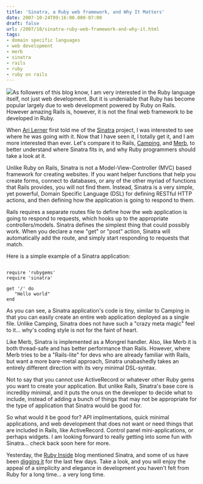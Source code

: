 ```yaml
---
title: 'Sinatra, a Ruby web framework, and Why It Matters'
date: 2007-10-24T09:16:00.000-07:00
draft: false
url: /2007/10/sinatra-ruby-web-framework-and-why-it.html
tags: 
- domain specific languages
- web development
- merb
- sinatra
- rails
- ruby
- ruby on rails
---
```


[![](http://sinatra.rubyforge.org/logo.png)](http://sinatra.rubyforge.org/logo.png)As followers of this blog know, I am very interested in the Ruby language itself, not just web development. But it is undeniable that Ruby has become popular largely due to web development powered by Ruby on Rails. However amazing Rails is, however, it is not the final web framework to be developed in Ruby.  
  
When [Ari Lerner](http://xnot.org/) first told me of the [Sinatra](http://sinatra.rubyforge.org/) project, I was interested to see where he was going with it. Now that I have seen it, I totally get it, and I am more interested than ever. Let's compare it to Rails, [Camping](http://camping.rubyforge.org/), and [Merb](http://merb.rubyforge.org/), to better understand where Sinatra fits in, and why Ruby programmers should take a look at it.  
  
Unlike Ruby on Rails, Sinatra is not a Model-View-Controller (MVC) based framework for creating websites. If you want helper functions that help you create forms, connect to databases, or any of the other myriad of functions that Rails provides, you will not find them. Instead, Sinatra is a very simple, yet powerful, Domain Specific Language (DSL) for defining RESTful HTTP actions, and then defining how the application is going to respond to them.  
  
Rails requires a separate routes file to define how the web application is going to respond to requests, which hooks up to the appropriate controllers/models. Sinatra defines the simplest thing that could possibly work. When you declare a new "get" or "post" action, Sinatra will automatically add the route, and simply start responding to requests that match.  
  
Here is a simple example of a Sinatra application:  
  
```
  
require 'rubygems'  
require 'sinatra'  
  
get '/' do  
   "Hello world"  
end  

```  
  
As you can see, a Sinatra application's code is tiny, similar to Camping in that you can easily create an entire web application deployed as a single file. Unlike Camping, Sinatra does not have such a "crazy meta magic" feel to it... why's coding style is not for the faint of heart.  
  
Like Merb, Sinatra is implemented as a Mongrel handler. Also, like Merb it is both thread-safe and has better performance than Rails. However, where Merb tries to be a "Rails-lite" for devs who are already familiar with Rails, but want a more bare-metal approach, Sinatra unabashedly takes an entirely different direction with its very minimal DSL-syntax.  
  
Not to say that you cannot use ActiveRecord or whatever other Ruby gems you want to create your application. But unlike Rails, Sinatra's base core is incrediby minimal, and it puts the onus on the developer to decide what to include, instead of adding a bunch of things that may not be appropriate for the type of application that Sinatra would be good for.  
  
So what would it be good for? API implmentations, quick minimal applications, and web development that does not want or need things that are included in Rails, like ActiveRecord. Control panel mini-applications, or perhaps widgets. I am looking forward to really getting into some fun with Sinatra... check back soon here for more.  
  
Yesterday, the [Ruby Inside](http://www.rubyinside.com/) blog mentioned Sinatra, and some of us have been [digging it](http://digg.com/programming/Sinatra_Classy_web_development_dressed_in_a_DSL) for the last few days. Take a look, and you will enjoy the appeal of a simplicity and elegance in development you haven't felt from Ruby for a long time... a very long time.
